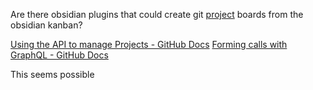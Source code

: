 Are there obsidian plugins that could create git [project](../project.md) boards from the obsidian kanban?

[Using the API to manage Projects - GitHub Docs](https://docs.github.com/en/issues/planning-and-tracking-with-projects/automating-your-project/using-the-api-to-manage-projects)
[Forming calls with GraphQL - GitHub Docs](https://docs.github.com/en/graphql/guides/forming-calls-with-graphql#about-mutations)

This seems possible